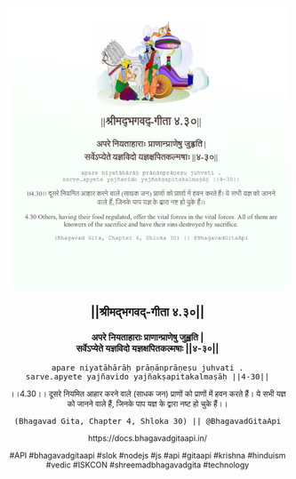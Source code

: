 <img src="../../asset/BG_4_30.png"/>
<center><h2>||श्रीमद्‍भगवद्‍-गीता ४.३०||</h2>
<h3>अपरे नियताहाराः प्राणान्प्राणेषु जुह्वति |<br/>सर्वेऽप्येते यज्ञविदो यज्ञक्षपितकल्मषाः ||४-३०||</h3>
<pre>apare niyatāhārāḥ prāṇānprāṇeṣu juhvati .<br/>sarve.apyete yajñavido yajñakṣapitakalmaṣāḥ ||4-30||</pre>
<p>।।4.30।। दूसरे नियमित आहार करने वाले (साधक जन) प्राणों को प्राणों में हवन करते हैं। ये सभी यज्ञ को जानने वाले हैं, जिनके पाप यज्ञ के द्वारा नष्ट हो चुके हैं।।</p>
<pre>(Bhagavad Gita, Chapter 4, Shloka 30) || @BhagavadGitaApi</pre><p>https://docs.bhagavadgitaapi.in/</p><p>#API #bhagavadgitaapi #slok #nodejs #js #api #gitaapi #krishna #hinduism #vedic #ISKCON #shreemadbhagavadgita #technology</p></center>